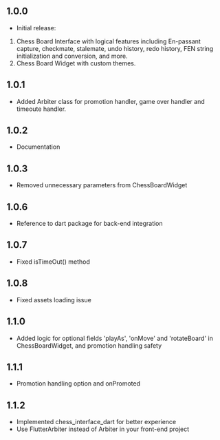 ## 1.0.0

* Initial release:
1. Chess Board Interface with logical features including En-passant capture, checkmate, stalemate, undo history, redo history, FEN string initialization and conversion, and more.
2. Chess Board Widget with custom themes.

## 1.0.1

* Added Arbiter class for promotion handler, game over handler and timeoute handler.

## 1.0.2

* Documentation

## 1.0.3

* Removed unnecessary parameters from ChessBoardWidget

## 1.0.6

* Reference to dart package for back-end integration

## 1.0.7

* Fixed isTimeOut() method

## 1.0.8

* Fixed assets loading issue

## 1.1.0

* Added logic for optional fields 'playAs', 'onMove' and 'rotateBoard' in ChessBoardWidget, and promotion handling safety

## 1.1.1

* Promotion handling option and onPromoted

## 1.1.2

* Implemented chess_interface_dart for better experience
* Use FlutterArbiter instead of Arbiter in your front-end project